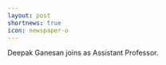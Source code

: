 ```yaml
---
layout: post
shortnews: true
icon: newspaper-o
---
```


Deepak Ganesan joins as Assistant Professor.
